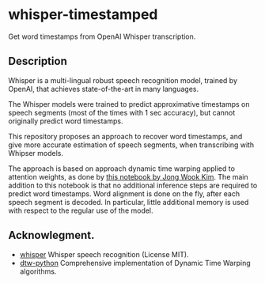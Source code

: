 # whisper-timestamped
Get word timestamps from OpenAI Whisper transcription.

## Description
Whisper is a multi-lingual robust speech recognition model, trained by OpenAI,
that achieves state-of-the-art in many languages.

The Whisper models were trained to predict approximative timestamps on speech segments (most of the times with 1 sec accuracy),
but cannot originally predict word timestamps.

This repository proposes an approach to recover word timestamps, and give more accurate estimation of speech segments,
when transcribing with Whipser models.

The approach is based on approach dynamic time warping applied to attention weights,
as done by [this notebook by Jong Wook Kim](https://github.com/openai/whisper/blob/f82bc59f5ea234d4b97fb2860842ed38519f7e65/notebooks/Multilingual_ASR.ipynb).
The main addition to this notebook is that no additional inference steps are required to predict word timestamps.
Word alignment is done on the fly, after each speech segment is decoded.
In particular, little additional memory is used with respect to the regular use of the model.

## Acknowlegment.
* [whisper](https://github.com/openai/whisper) Whisper speech recognition (License MIT).
* [dtw-python](https://pypi.org/project/dtw-python) Comprehensive implementation of Dynamic Time Warping algorithms.
